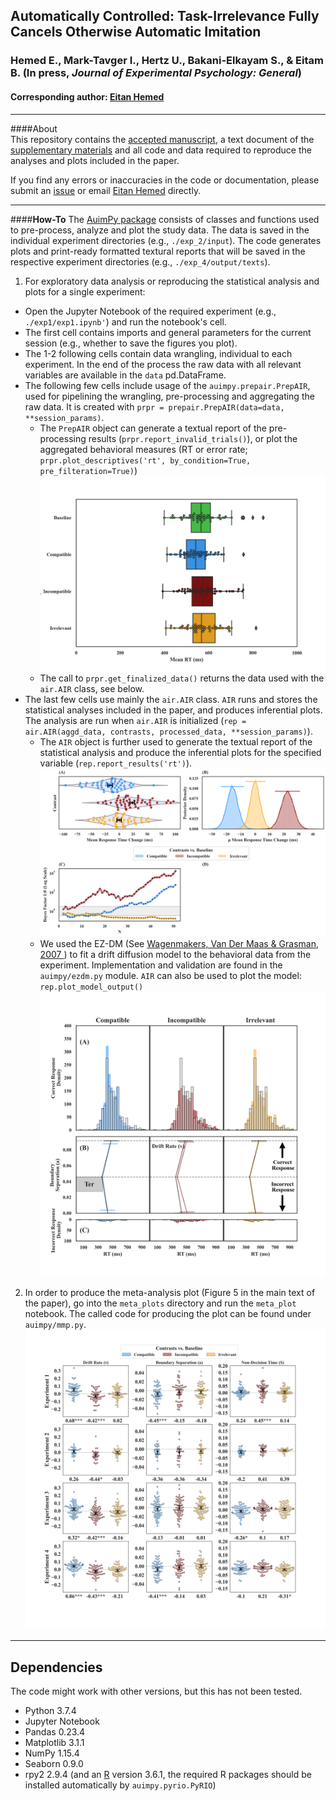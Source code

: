 ## Automatically Controlled: Task-Irrelevance Fully Cancels Otherwise Automatic Imitation
### Hemed E., Mark-Tavger I., Hertz U., Bakani-Elkayam S., & Eitam B. (In press, *Journal of Experimental Psychology: General*)
#### Corresponding author: [Eitan Hemed](mailto:Eitan.Hemed@gmail.com)

___
####About  
This repository contains the [accepted manuscript](./Manuscript.pdf), 
a text document of the [supplementary materials](./Supplementary%20material.pdf) 
and all code and data required to reproduce the analyses
and plots included in the paper. 

If you find any errors or inaccuracies in the code or documentation,
please submit an [issue](
https://github.com/EitanHemed/automatically_controlled/issues) 
or email [Eitan Hemed](mailto:Eitan.Hemed@gmail.com) directly.

---

####**How-To**
The [AuimPy package](./auimpy) consists of classes and functions used 
to pre-process, analyze and plot the study data. The data is
saved in the individual experiment directories (e.g., `./exp_2/input`).
The code generates plots and print-ready formatted textural reports that will be saved in the respective 
experiment directories (e.g., `./exp_4/output/texts`).

1. For exploratory data analysis or reproducing the statistical analysis and plots for a single experiment:
* Open the Jupyter Notebook of the required experiment
(e.g., `./exp1/exp1.ipynb'`) and run the notebook's cell.
* The first cell contains imports and general parameters for the 
current session (e.g., whether to save the figures you plot).
* The 1-2 following cells contain data wrangling, individual to each
experiment. In the end of the process the raw data with all relevant variables
are available in the `data` pd.DataFrame.
* The following few cells include usage of the `auimpy.prepair.PrepAIR`, used
  for pipelining the wrangling, pre-processing and aggregating the raw 
  data. It is created with `prpr = prepair.PrepAIR(data=data, **session_params)`. 
  * The `PrepAIR` object can generate a textual report of the pre-processing 
    results (`prpr.report_invalid_trials()`), or plot the aggregated 
    behavioral measures 
    (RT or error rate; `prpr.plot_descriptives('rt', by_condition=True, pre_filteration=True)`)
    ![Plot](./exp4/output/figs/prepair/rt_pre_filteration_True_by_cond_True.png)
  * The call to `prpr.get_finalized_data()` returns the data used with the 
    `air.AIR` class, see below. 
* The last few cells use mainly the `air.AIR` class. `AIR` runs and stores 
  the statistical analyses included in the paper, and produces 
    inferential plots. The analysis are run when `air.AIR` is initialized
  (`rep = air.AIR(aggd_data, contrasts, processed_data, **session_params)`).
    * The `AIR` object is further used to generate the textual report of the 
      statistical analysis and produce the inferential plots for the  specified
    variable (`rep.report_results('rt')`).
      ![Plot](./exp1/output/figs/air/filters%20applied%20-%20True/rt.png)
    * We used the EZ-DM (See [Wagenmakers, Van Der Maas & Grasman, 2007
      ](https://link.springer.com/article/10.3758/BF03194023)) to fit
      a drift diffusion model to the behavioral data from the experiment. 
    Implementation and validation are found in the `auimpy/ezdm.py` module.
      `AIR` can also be used to plot the model:  
      `rep.plot_model_output()`
      ![Plot](./exp1/output/figs/prepair/model_output%20-%20filters%20applied%20True.png)
            
2. In order to produce the meta-analysis plot (Figure 5 in the main text of the 
    paper), go into the `meta_plots` directory and run the `meta_plot` notebook.
    The called code for producing the plot can be found under `auimpy/mmp.py`.
   ![Plot](./meta_plots/plots/MMP_filtered_data_True.png)

---
## Dependencies 
The code might work with other versions, but this has not been tested.
- Python 3.7.4
- Jupyter Notebook
- Pandas 0.23.4
- Matplotlib 3.1.1
- NumPy 1.15.4
- Seaborn 0.9.0
- rpy2 2.9.4 (and an [R](https://www.r-project.org/) version 3.6.1, 
  the required R packages should be installed automatically by `auimpy.pyrio.PyRIO`)

